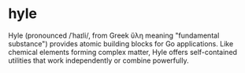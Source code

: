 # hyle
Hyle (pronounced /ˈhaɪli/, from Greek ὕλη meaning "fundamental substance") provides atomic building blocks for Go applications. Like chemical elements forming complex matter, Hyle offers self-contained utilities that work independently or combine powerfully.
